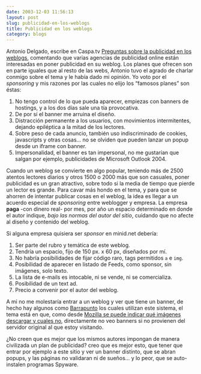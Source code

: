 ```yaml
---
date: 2003-12-03 11:56:13
layout: post
slug: publicidad-en-los-weblogs
title: Publicidad en los weblogs
category: blogs
---
```


Antonio Delgado, escribe en Caspa.tv [Preguntas sobre la publicidad en los weblogs](http://www.caspa.tv/archivos/000585.html), comentando que varias agencias de publicidad online están interesadas en poner publicidad en su weblog. Los planes que ofrecen son en parte iguales que al resto de las webs, Antonio tuvo el agrado de charlar conmigo sobre el tema y le había dado mi opinión. Yo voto por el _sponsoring_ y mis razones por las cuales no elijo los “famosos planes” son éstas:

1. No tengo control de lo que pueda aparecer, empiezas con banners de hostings, y a los dos días sale una tía provocativa.
2. De por sí el banner me arruina el diseño.
3. Distracción permanente a los usuarios, con movimientos intermitentes, dejando epiléptica a la mitad de los lectores.
4. Sobre peso de cada anuncio, también uso indiscriminado de cookies, javascripts y otras cosas… no se olviden que pueden lanzar un popup desde un iframe con banner.
5. Impersonalidad, el banner es tan impersonal, no me gustarían que salgan por ejemplo, publicidades de Microsoft Outlook 2004.

Cuando un weblog se convierte en algo popular, teniendo más de 2500 atentos lectores diarios y otros 1500 o 2000 más que son casuales, poner publicidad es un gran atractivo, sobre todo si la media de tiempo que pierde un lector es grande. Para cavar más hondo en el tema, y para que se ahorren de intentar publicar cosas en el weblog, la idea es llegar a un acuerdo especial de _sponsoring_ entre weblogger y empresa. La empresa **paga** -con dinero real- por mes, por año un espacio determinado en donde el autor indique, _bajo las normas del autor del sitio_, cuidando que no afecte al diseño y contenido del weblog.

Si alguna empresa quisiera ser _sponsor_ en minid.net debería:

1. Ser parte del rubro y temática de este weblog.
2. Tendría un espacio, fijo de 150 px. x 60 px, diseñados por mí.
3. No habría posibilidades de fijar código raro, tags permitidos `a` e `img`.
4. Posibilidad de aparecer en listado de Feeds, como sponsor, sin imágenes, solo texto.
5. La lista de e-mails es intocable, ni se vende, ni se comercializa.
6. Posibilidad de un text ad.
7. Precio a convenir por el autor del weblog.

A mi no me molestaría entrar a un weblog y ver que tiene un banner, de hecho hay algunos como [Barrapunto](http://www.barrapunto.com) los cuales utilizan este sistema, el tema está en que, como desde [Mozilla se puede indicar qué imágenes descargar y cuales no](/utilidades/firebird/configurar/#webby-img), directamente no veo banners si no provienen del servidor original al que estoy visitando.

¿No creen que es mejor que los mismos autores impongan de manera civilizada un plan de publicidad? creo que es mejor esto, que tener que entrar por ejemplo a este sitio y ver un banner distinto, que se abran popups, y las páginas no validaran ni de sueños… y lo peor, que se auto-instalen programas Spyware.

